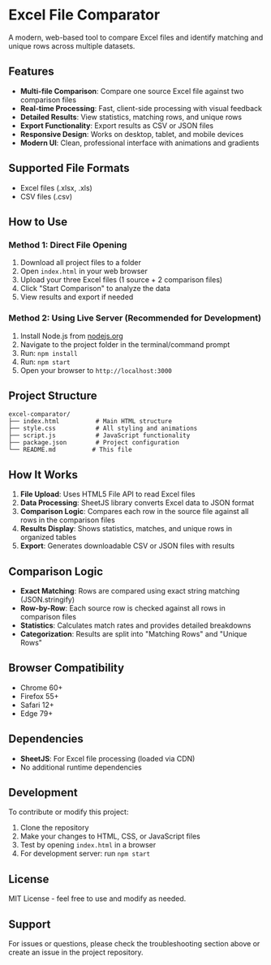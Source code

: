 # Excel File Comparator

A modern, web-based tool to compare Excel files and identify matching and unique rows across multiple datasets.

## Features

- **Multi-file Comparison**: Compare one source Excel file against two comparison files
- **Real-time Processing**: Fast, client-side processing with visual feedback
- **Detailed Results**: View statistics, matching rows, and unique rows
- **Export Functionality**: Export results as CSV or JSON files
- **Responsive Design**: Works on desktop, tablet, and mobile devices
- **Modern UI**: Clean, professional interface with animations and gradients

## Supported File Formats

- Excel files (.xlsx, .xls)
- CSV files (.csv)

## How to Use

### Method 1: Direct File Opening
1. Download all project files to a folder
2. Open `index.html` in your web browser
3. Upload your three Excel files (1 source + 2 comparison files)
4. Click "Start Comparison" to analyze the data
5. View results and export if needed

### Method 2: Using Live Server (Recommended for Development)
1. Install Node.js from [nodejs.org](https://nodejs.org/)
2. Navigate to the project folder in the terminal/command prompt
3. Run: `npm install`
4. Run: `npm start`
5. Open your browser to `http://localhost:3000`

## Project Structure

```
excel-comparator/
├── index.html          # Main HTML structure
├── style.css           # All styling and animations
├── script.js           # JavaScript functionality
├── package.json        # Project configuration
└── README.md          # This file
```

## How It Works

1. **File Upload**: Uses HTML5 File API to read Excel files
2. **Data Processing**: SheetJS library converts Excel data to JSON format
3. **Comparison Logic**: Compares each row in the source file against all rows in the comparison files
4. **Results Display**: Shows statistics, matches, and unique rows in organized tables
5. **Export**: Generates downloadable CSV or JSON files with results

## Comparison Logic

- **Exact Matching**: Rows are compared using exact string matching (JSON.stringify)
- **Row-by-Row**: Each source row is checked against all rows in comparison files
- **Statistics**: Calculates match rates and provides detailed breakdowns
- **Categorization**: Results are split into "Matching Rows" and "Unique Rows"

## Browser Compatibility

- Chrome 60+
- Firefox 55+
- Safari 12+
- Edge 79+

## Dependencies

- **SheetJS**: For Excel file processing (loaded via CDN)
- No additional runtime dependencies

## Development

To contribute or modify this project:

1. Clone the repository
2. Make your changes to HTML, CSS, or JavaScript files
3. Test by opening `index.html` in a browser
4. For development server: run `npm start`

## License

MIT License - feel free to use and modify as needed.

## Support

For issues or questions, please check the troubleshooting section above or create an issue in the project repository.

